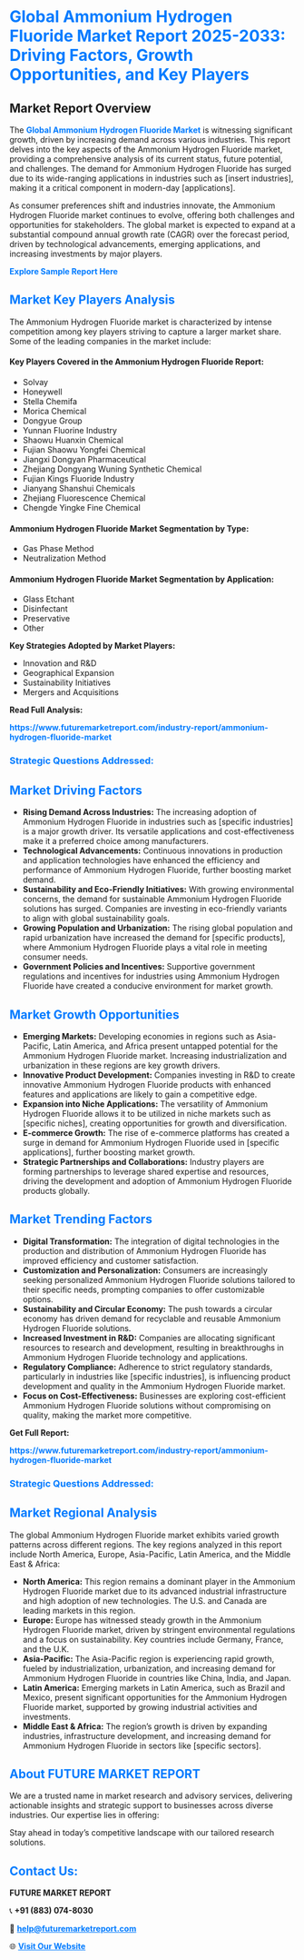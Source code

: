 <h1 style="color: #007BFF;">Global Ammonium Hydrogen Fluoride Market Report 2025-2033: Driving Factors, Growth Opportunities, and Key Players</h1>

<section id="overview">
<h2>Market Report Overview</h2>
<p>The <a href="https://www.futuremarketreport.com/industry-report/ammonium-hydrogen-fluoride-market" style="color: #007BFF; text-decoration: none;"><strong>Global Ammonium Hydrogen Fluoride Market</strong></a> is witnessing significant growth, driven by increasing demand across various industries. This report delves into the key aspects of the Ammonium Hydrogen Fluoride market, providing a comprehensive analysis of its current status, future potential, and challenges. The demand for Ammonium Hydrogen Fluoride has surged due to its wide-ranging applications in industries such as [insert industries], making it a critical component in modern-day [applications].</p>
<p>As consumer preferences shift and industries innovate, the Ammonium Hydrogen Fluoride market continues to evolve, offering both challenges and opportunities for stakeholders. The global market is expected to expand at a substantial compound annual growth rate (CAGR) over the forecast period, driven by technological advancements, emerging applications, and increasing investments by major players.</p>
</section>

<section id="overview">
<p><a href="https://www.futuremarketreport.com/request-sample/reportId=106217" style="color: #007BFF; text-decoration: none;"><strong>Explore Sample Report Here</strong></a></p>
</section>

<section id="key-players">
<h2 style="color: #007BFF;">Market Key Players Analysis</h2>
<p>The Ammonium Hydrogen Fluoride market is characterized by intense competition among key players striving to capture a larger market share. Some of the leading companies in the market include:</p>
<h4>Key Players Covered in the Ammonium Hydrogen Fluoride Report:</h4>
<ul><li>Solvay</li><li>Honeywell</li><li>Stella Chemifa</li><li>Morica Chemical</li><li>Dongyue Group</li><li>Yunnan Fluorine Industry</li><li>Shaowu Huanxin Chemical</li><li>Fujian Shaowu Yongfei Chemical</li><li>Jiangxi Dongyan Pharmaceutical</li><li>Zhejiang Dongyang Wuning Synthetic Chemical</li><li>Fujian Kings Fluoride Industry</li><li>Jianyang Shanshui Chemicals</li><li>Zhejiang Fluorescence Chemical</li><li>Chengde Yingke Fine Chemical</li></ul>
<h4>Ammonium Hydrogen Fluoride Market Segmentation by Type:</h4>
<ul><li>Gas Phase Method</li><li>Neutralization Method</li></ul>

<h4>Ammonium Hydrogen Fluoride Market Segmentation by Application:</h4>
<ul><li>Glass Etchant</li><li>Disinfectant</li><li>Preservative</li><li>Other</li></ul>
<p><strong>Key Strategies Adopted by Market Players:</strong></p>
<ul>
<li>Innovation and R&D</li>
<li>Geographical Expansion</li>
<li>Sustainability Initiatives</li>
<li>Mergers and Acquisitions</li>
</ul>
</section>

<section>
<p><strong>Read Full Analysis: </strong></p><a href="https://www.futuremarketreport.com/industry-report/ammonium-hydrogen-fluoride-market" style="color: #007BFF; text-decoration: none;"><strong>https://www.futuremarketreport.com/industry-report/ammonium-hydrogen-fluoride-market</strong></a>
<h3 style="color: #007BFF;">Strategic Questions Addressed:</h3>
</section>

<section id="driving-factors">
<h2 style="color: #007BFF;">Market Driving Factors</h2>
<ul>
<li><strong>Rising Demand Across Industries:</strong> The increasing adoption of Ammonium Hydrogen Fluoride in industries such as [specific industries] is a major growth driver. Its versatile applications and cost-effectiveness make it a preferred choice among manufacturers.</li>
<li><strong>Technological Advancements:</strong> Continuous innovations in production and application technologies have enhanced the efficiency and performance of Ammonium Hydrogen Fluoride, further boosting market demand.</li>
<li><strong>Sustainability and Eco-Friendly Initiatives:</strong> With growing environmental concerns, the demand for sustainable Ammonium Hydrogen Fluoride solutions has surged. Companies are investing in eco-friendly variants to align with global sustainability goals.</li>
<li><strong>Growing Population and Urbanization:</strong> The rising global population and rapid urbanization have increased the demand for [specific products], where Ammonium Hydrogen Fluoride plays a vital role in meeting consumer needs.</li>
<li><strong>Government Policies and Incentives:</strong> Supportive government regulations and incentives for industries using Ammonium Hydrogen Fluoride have created a conducive environment for market growth.</li>
</ul>
</section>

<section id="growth-opportunities">
<h2 style="color: #007BFF;">Market Growth Opportunities</h2>
<ul>
<li><strong>Emerging Markets:</strong> Developing economies in regions such as Asia-Pacific, Latin America, and Africa present untapped potential for the Ammonium Hydrogen Fluoride market. Increasing industrialization and urbanization in these regions are key growth drivers.</li>
<li><strong>Innovative Product Development:</strong> Companies investing in R&D to create innovative Ammonium Hydrogen Fluoride products with enhanced features and applications are likely to gain a competitive edge.</li>
<li><strong>Expansion into Niche Applications:</strong> The versatility of Ammonium Hydrogen Fluoride allows it to be utilized in niche markets such as [specific niches], creating opportunities for growth and diversification.</li>
<li><strong>E-commerce Growth:</strong> The rise of e-commerce platforms has created a surge in demand for Ammonium Hydrogen Fluoride used in [specific applications], further boosting market growth.</li>
<li><strong>Strategic Partnerships and Collaborations:</strong> Industry players are forming partnerships to leverage shared expertise and resources, driving the development and adoption of Ammonium Hydrogen Fluoride products globally.</li>
</ul>
</section>

<section id="trending-factors">
<h2 style="color: #007BFF;">Market Trending Factors</h2>
<ul>
<li><strong>Digital Transformation:</strong> The integration of digital technologies in the production and distribution of Ammonium Hydrogen Fluoride has improved efficiency and customer satisfaction.</li>
<li><strong>Customization and Personalization:</strong> Consumers are increasingly seeking personalized Ammonium Hydrogen Fluoride solutions tailored to their specific needs, prompting companies to offer customizable options.</li>
<li><strong>Sustainability and Circular Economy:</strong> The push towards a circular economy has driven demand for recyclable and reusable Ammonium Hydrogen Fluoride solutions.</li>
<li><strong>Increased Investment in R&D:</strong> Companies are allocating significant resources to research and development, resulting in breakthroughs in Ammonium Hydrogen Fluoride technology and applications.</li>
<li><strong>Regulatory Compliance:</strong> Adherence to strict regulatory standards, particularly in industries like [specific industries], is influencing product development and quality in the Ammonium Hydrogen Fluoride market.</li>
<li><strong>Focus on Cost-Effectiveness:</strong> Businesses are exploring cost-efficient Ammonium Hydrogen Fluoride solutions without compromising on quality, making the market more competitive.</li>
</ul>
</section>

<section>
<p><strong>Get Full Report: </strong></p><a href="https://www.futuremarketreport.com/industry-report/ammonium-hydrogen-fluoride-market" style="color: #007BFF; text-decoration: none;"><strong>https://www.futuremarketreport.com/industry-report/ammonium-hydrogen-fluoride-market</strong></a>
<h3 style="color: #007BFF;">Strategic Questions Addressed:</h3>
</section>


<section id="regional-analysis">
<h2 style="color: #007BFF;">Market Regional Analysis</h2>
<p>The global Ammonium Hydrogen Fluoride market exhibits varied growth patterns across different regions. The key regions analyzed in this report include North America, Europe, Asia-Pacific, Latin America, and the Middle East & Africa:</p>
<ul>
<li><strong>North America:</strong> This region remains a dominant player in the Ammonium Hydrogen Fluoride market due to its advanced industrial infrastructure and high adoption of new technologies. The U.S. and Canada are leading markets in this region.</li>
<li><strong>Europe:</strong> Europe has witnessed steady growth in the Ammonium Hydrogen Fluoride market, driven by stringent environmental regulations and a focus on sustainability. Key countries include Germany, France, and the U.K.</li>
<li><strong>Asia-Pacific:</strong> The Asia-Pacific region is experiencing rapid growth, fueled by industrialization, urbanization, and increasing demand for Ammonium Hydrogen Fluoride in countries like China, India, and Japan.</li>
<li><strong>Latin America:</strong> Emerging markets in Latin America, such as Brazil and Mexico, present significant opportunities for the Ammonium Hydrogen Fluoride market, supported by growing industrial activities and investments.</li>
<li><strong>Middle East & Africa:</strong> The region’s growth is driven by expanding industries, infrastructure development, and increasing demand for Ammonium Hydrogen Fluoride in sectors like [specific sectors].</li>
</ul>
</section>

<footer>
<h2 style="color: #007BFF;">About FUTURE MARKET REPORT</h2>
<p>We are a trusted name in market research and advisory services, delivering actionable insights and strategic support to businesses across diverse industries. Our expertise lies in offering:</p>

<p>Stay ahead in today’s competitive landscape with our tailored research solutions.</p>

<h2 style="color: #007BFF;">Contact Us:</h2>
<p><strong>FUTURE MARKET REPORT</strong></p>
<p>📞 <strong>+91 (883) 074-8030</strong></p>
<p>📧 <strong><a href="mailto:help@futuremarketreport.com" style="color: #007BFF;">help@futuremarketreport.com</a></strong></p>
<p>🌐 <strong><a href="https://www.futuremarketreport.com/" style="color: #007BFF;">Visit Our Website</a></strong></p>
</footer>
